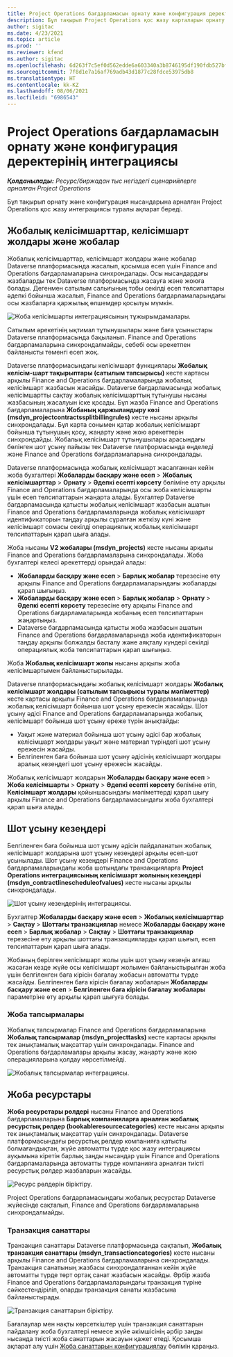 ```yaml
---
title: Project Operations бағдарламасын орнату және конфигурация деректерінің интеграциясы
description: Бұл тақырып Project Operations қос жазу карталарын орнату және конфигурациялау туралы ақпарат береді.
author: sigitac
ms.date: 4/23/2021
ms.topic: article
ms.prod: ''
ms.reviewer: kfend
ms.author: sigitac
ms.openlocfilehash: 6d263f7c5ef0d562edde6a603340a3b8746195df190fdb527bfa40297f68eed2
ms.sourcegitcommit: 7f8d1e7a16af769adb43d1877c28fdce53975db8
ms.translationtype: HT
ms.contentlocale: kk-KZ
ms.lasthandoff: 08/06/2021
ms.locfileid: "6986543"
---
```

# <a name="project-operations-setup-and-configuration-data-integration"></a>Project Operations бағдарламасын орнату және конфигурация деректерінің интеграциясы

_**Қолданылады:** Ресурс/биржадан тыс негіздегі сценарийлерге арналған Project Operations_

Бұл тақырып орнату және конфигурация нысандарына арналған Project Operations қос жазу интеграциясы туралы ақпарат береді.

## <a name="project-contracts-contract-lines-and-projects"></a>Жобалық келісімшарттар, келісімшарт жолдары және жобалар

Жобалық келісімшарттар, келісімшарт жолдары және жобалар Dataverse платформасында жасалып, қосымша есеп үшін Finance and Operations бағдарламаларына синхрондалады. Осы нысандардағы жазбаларды тек Dataverse платформасында жасауға және жоюға болады. Дегенмен сатылым салығының тобы секілді есеп төлсипаттары әдепкі бойынша жасалып, Finance and Operations бағдарламаларындағы осы жазбаларға қаржылық өлшемдер қосылуы мүмкін.

  ![Жоба келісімшарты интеграциясының тұжырымдамалары.](./media/1ProjectContract.jpg)

Сатылым әрекетінің ықтимал тұтынушылары және баға ұсыныстары Dataverse платформасында бақыланып. Finance and Operations бағдарламаларына синхрондалмайды, себебі осы әрекетпен байланысты төменгі есеп жоқ.

Dataverse платформасындағы келісімшарт функциялары **Жобалық келісім-шарт тақырыптары (сатылым тапсырысы)** кесте картасы арқылы Finance and Operations бағдарламаларында жобалық келісімшарт жазбасын жасайды. Dataverse бағдарламасында жобалық келісімшартты сақтау жобалық келісімшарттың тұтынушы нысаны жазбасының жасалуын іске қосады. Бұл жазба Finance and Operations бағдарламаларына **Жобаның қаржыландыру көзі (msdyn\_projectcontractssplitbillingrules)** кесте нысаны арқылы синхрондалады. Бұл карта сонымен қатар жобалық келісімшарт бойынша тұтынушың қосу, жаңарту және жою әрекеттерін синхрондайды. Жобалық келісімшарт тұтынушылары арасындағы бөлінген шот ұсыну пайызы тек Dataverse платформасында өңделеді және Finance and Operations бағдарламаларына синхрондалады.

Dataverse платформасында жобалық келісімшарт жасалғаннан кейін жоба бухгалтері **Жобаларды басқару және есеп** > **Жобалық келісімшарттар** > **Орнату** > **Әдепкі есепті көрсету** бөліміне өту арқылы Finance and Operations бағдарламаларында осы жоба келісімшарты үшін есеп төлсипаттарын жаңарта алады. Бухгалтер Dataverse бағдарламасында қатысты жобалық келісімшарт жазбасын ашатын Finance and Operations бағдарламаларында жобалық келісімшарт идентификаторын таңдау арқылы сұралған жеткізу күні және келісімшарт сомасы секілді операциялық жобалық келісімшарт төлсипаттарын қарап шыға алады.

Жоба нысаны **V2 жобалары (msdyn\_projects)** кесте нысаны арқылы Finance and Operations бағдарламаларына синхрондалады. Жоба бухгалтері келесі әрекеттерді орындай алады:

  - **Жобаларды басқару және есеп** > **Барлық жобалар** терезесіне өту арқылы Finance and Operations бағдарламаларындағы жобаларды қарап шығыңыз. 
  - **Жобаларды басқару және есеп** > **Барлық жобалар** > **Орнату** > **Әдепкі есепті көрсету** терезесіне өту арқылы Finance and Operations бағдарламаларында жобаның есеп төлсипаттарын жаңартыңыз.  
  - Dataverse бағдарламасында қатысты жоба жазбасын ашатын Finance and Operations бағдарламаларында жоба идентификаторын таңдау арқылы болжалды басталу және аяқталу күндері секілді операциялық жоба төлсипаттарын қарап шығыңыз.

Жоба **Жобалық келісімшарт жолы** нысаны арқылы жоба келісімшартымен байланыстырылады.

Dataverse платформасындағы жобалық келісімшарт жолдары **Жобалық келісімшарт жолдары (сатылым тапсырысы туралы мәліметтер)** кесте картасы арқылы Finance and Operations бағдарламаларында жобалық келісімшарт бойынша шот ұсыну ережесін жасайды. Шот ұсыну әдісі Finance and Operations бағдарламаларында жобалық келісімшарт бойынша шот ұсыну ереже түрін анықтайды:

  - Уақыт және материал бойынша шот ұсыну әдісі бар жобалық келісімшарт жолдары уақыт және материал түріндегі шот ұсыну ережесін жасайды.
  - Белгіленген баға бойынша шот ұсыну әдісінің келісімшарт жолдары аралық кезеңдегі шот ұсыну ережесін жасайды.

Жобалық келісімшарт жолдарын **Жобаларды басқару және есеп** > **Жоба келісімшарты** > **Орнату** > **Әдепкі есепті көрсету** бөліміне өтіп, **Келісімшарт жолдары** қойыншасындағы мәліметтерді қарап шығу арқылы Finance and Operations бағдарламасындағы жоба бухгалтері қарап шыға алады.

## <a name="billing-milestones"></a>Шот ұсыну кезеңдері

Белгіленген баға бойынша шот ұсыну әдісін пайдаланатын жобалық келісімшарт жолдарына шот ұсыну кезеңдері арқылы есеп-шот ұсынылады. Шот ұсыну кезеңдері Finance and Operations бағдарламаларындағы жоба шотындағы транзакцияларға **Project Operations интеграциясының келісімшарт жолының кезеңдері (msdyn\_contractlinescheduleofvalues)** кесте нысаны арқылы синхрондалады.

  ![Шот ұсыну кезеңдерінің интеграциясы.](./media/2Milestones.jpg)

Бухгалтер **Жобаларды басқару және есеп** > **Жобалық келісімшарттар** > **Сақтау** > **Шоттағы транзакциялар** немесе **Жобаларды басқару және есеп** > **Барлық жобалар** > **Сақтау** > **Шоттағы транзакциялар** терезесіне өту арқылы шоттағы транзакцияларды қарап шығып, есеп төлсипаттарын қарап шыға алады.

Жобаның берілген келісімшарт жолы үшін шот ұсыну кезеңін алғаш жасаған кезде жүйе осы келісімшарт жолымен байланыстырылған жоба үшін белгіленген баға кірісін бағалау жобасын автоматты түрде жасайды. Белгіленген баға кірісін бағалау жобаларын **Жобаларды басқару және есеп** > **Белгіленген баға кірісін бағалау жобалары** параметріне өту арқылы қарап шығуға болады.

### <a name="project-tasks"></a>Жоба тапсырмалары

Жобалық тапсырмалар Finance and Operations бағдарламаларына **Жобалық тапсырмалар (msdyn\_projecttasks)** кесте картасы арқылы тек анықтамалық мақсаттар үшін синхрондалады. Finance and Operations бағдарламалары арқылы жасау, жаңарту және жою операцияларына қолдау көрсетілмейді.

  ![Жобалық тапсырмалар интеграциясы.](./media/3Tasks.jpg)

## <a name="project-resources"></a>Жоба ресурстары

**Жоба ресурстары рөлдері** нысаны Finance and Operations бағдарламаларына **Барлық компанияларға арналған жобалық ресурстық рөлдер (bookableresourcecategories)** кесте нысаны арқылы тек анықтамалық мақсаттар үшін синхрондалады. Dataverse платформасындағы ресурстық рөлдер компанияға қатысты болмағандықтан, жүйе автоматты түрде қос жазу интеграциясы ауқымына кіретін барлық заңды нысандар үшін Finance and Operations бағдарламаларында автоматты түрде компанияға арналған тиісті ресурстық рөлдер жазбаларын жасайды.

![Ресурс рөлдерін біріктіру.](./media/5Resources.jpg)

Project Operations бағдарламасындағы жобалық ресурстар Dataverse жүйесінде сақталып, Finance and Operations бағдарламаларына синхрондалмайды.

### <a name="transaction-categories"></a>Транзакция санаттары

Транзакция санаттары Dataverse платформасында сақталып, **Жобалық транзакция санаттары (msdyn\_transactioncategories)** кесте нысаны арқылы Finance and Operations бағдарламаларына синхрондалады. Транзакция санатының жазбасы синхрондалғаннан кейін жүйе автоматты түрде төрт ортақ санат жазбасын жасайды. Әрбір жазба Finance and Operations бағдарламаларындағы транзакция түріне сәйкестендіріліп, оларды транзакция санаты жазбасына байланыстырады.

![Транзакция санаттарын біріктіру.](./media/4TransactionCategories.jpg)

Бағалаулар мен нақты көрсеткіштер үшін транзакция санаттарын пайдалану жоба бухгалтері немесе жүйе әкімшісінің әрбір заңды нысанда тиісті жоба санаттарын жасауын қажет етеді. Қосымша ақпарат алу үшін [Жоба санаттарын конфигурациялау](../project-accounting/configure-project-categories.md) бөлімін қараңыз.
